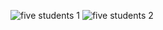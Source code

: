 ![five students 1](https://github.com/mondalsudipta/LeetCode-Practice-Solutions/assets/69045975/63eaddef-4772-484d-8e03-799a03dc680c)
![five students 2](https://github.com/mondalsudipta/LeetCode-Practice-Solutions/assets/69045975/4141d497-0a15-4a09-96e5-0fd578b5766a)
